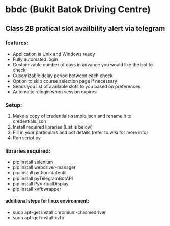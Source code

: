 # bbdc (Bukit Batok Driving Centre)
## Class 2B pratical slot availbility alert via telegram

### features:
- Application is Unix and Windows ready
- Fully automated login
- Customizable number of days in advance you would like the bot to check
- Cusomizable delay period between each check
- Option to skip course selection page if necessary
- Sends you list of available slots to you based on preferences
- Automatic relogin when session expires

### Setup:
1) Make a copy of credentials sample.json and rename it to credentials.json
2) Install required libraries (List is below)
3) Fill in your particulars and bot details (refer to wiki for more info)
4) Run script.py

### libraries required:
- pip install selenium
- pip install webdriver-manager
- pip install python-dateutil
- pip install pyTelegramBotAPI
- pip install PyVirtualDisplay
- pip install xvfbwrapper

#### additional steps for linux environment:
- sudo apt-get install chromium-chromedriver
- sudo apt-get install xvfb
